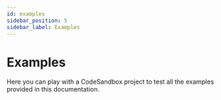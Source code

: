 ```yaml
---
id: examples
sidebar_position: 5
sidebar_label: Examples
---
```


# Examples

Here you can play with a CodeSandbox project to test all the examples provided in this documentation.
